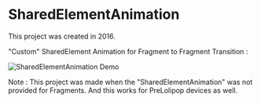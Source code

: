 # SharedElementAnimation

This project was created in 2016.

"Custom" SharedElement Animation for Fragment to Fragment Transition : 

![SharedElementAnimation Demo](demo/demo.gif)

Note : This project was made when the "SharedElementAnimation" was not provided for Fragments.
And this works for PreLolipop devices as well.


